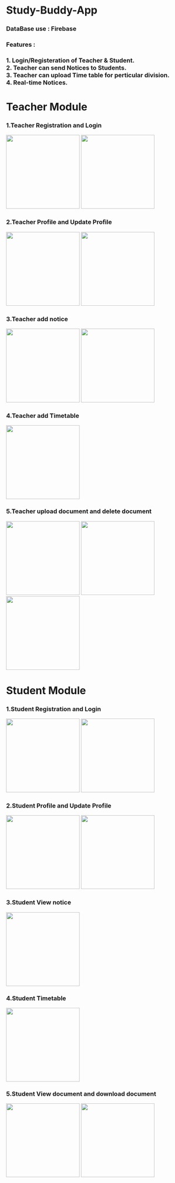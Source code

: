 # Study-Buddy-App
<h3>DataBase use : Firebase</h3>
<h3>Features : <h3>
1. Login/Registeration of Teacher & Student.<br>
2. Teacher can send Notices to Students.<br>
3. Teacher can upload Time table for perticular division.<br>
4. Real-time Notices.<br>

# Teacher Module
<h3>1.Teacher Registration and Login</h3>
<img src="https://user-images.githubusercontent.com/55281255/103367878-28ab8a00-4aec-11eb-91d2-5473858f8d4f.jpg" width="200" />
<img src="https://user-images.githubusercontent.com/55281255/103368272-272e9180-4aed-11eb-8dcf-f16d30d61dfa.jpg" width="200" />

<h3>2.Teacher Profile and Update Profile</h3>
<img src="https://user-images.githubusercontent.com/55281255/103368666-2e09d400-4aee-11eb-9ced-45e459ea519c.jpg" width="200" />
<img src="https://user-images.githubusercontent.com/55281255/103368745-5560a100-4aee-11eb-9be2-84a07f5d272a.jpg" width="200" />

<h3>3.Teacher add notice </h3>
<img src="https://user-images.githubusercontent.com/55281255/103368801-804af500-4aee-11eb-868b-5fda03d98c96.jpg" width="200" />
<img src="https://user-images.githubusercontent.com/55281255/103368803-817c2200-4aee-11eb-8784-97b387a3897c.jpg" width="200" />

<h3>4.Teacher add Timetable </h3>
<img src="https://user-images.githubusercontent.com/55281255/103368874-bab49200-4aee-11eb-8639-def83c3dafb1.jpg" width="200" />

<h3>5.Teacher upload document and delete document </h3>
<img src="https://user-images.githubusercontent.com/55281255/103369062-34e51680-4aef-11eb-8f08-45e2896108e1.jpg" width="200" />
<img src="https://user-images.githubusercontent.com/55281255/103369063-36164380-4aef-11eb-9034-929449323a32.jpg" width="200" />
<img src="https://user-images.githubusercontent.com/55281255/103369066-36164380-4aef-11eb-9419-7b5b73d1b564.jpg" width="200" />


# Student Module
<h3>1.Student Registration and Login</h3>
<img src="https://user-images.githubusercontent.com/55281255/103369623-a376a400-4af0-11eb-9cff-419801949254.jpg" width="200" />
<img src="https://user-images.githubusercontent.com/55281255/103369626-a4a7d100-4af0-11eb-998a-5ce0525f2972.jpg" width="200" />

<h3>2.Student Profile and Update Profile</h3>
<img src="https://user-images.githubusercontent.com/55281255/103369942-7676c100-4af1-11eb-840f-db2f982f99ca.jpg" width="200" />
<img src="https://user-images.githubusercontent.com/55281255/103369941-75459400-4af1-11eb-9bed-f6b2867cbb11.jpg" width="200" />

<h3>3.Student View notice </h3>
<img src="https://user-images.githubusercontent.com/55281255/103370504-fb160f00-4af2-11eb-99f4-4e1d7c921d4e.jpg" width="200" />


<h3>4.Student  Timetable </h3>
<img src="https://user-images.githubusercontent.com/55281255/103370534-0f5a0c00-4af3-11eb-9dea-442056b9f7c5.jpg" width="200" />

<h3>5.Student View document and download document </h3>
<img src="https://user-images.githubusercontent.com/55281255/103370678-67910e00-4af3-11eb-8e3a-a479af4b20ca.jpg" width="200" />
<img src="https://user-images.githubusercontent.com/55281255/103370706-78da1a80-4af3-11eb-86c5-5356ac455633.jpg" width="200" />
